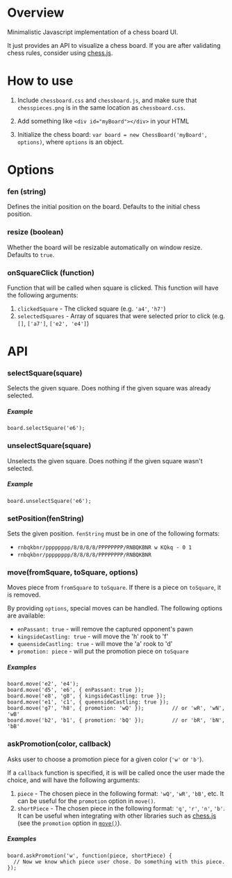 # Overview

Minimalistic Javascript implementation of a chess board UI.

It just provides an API to visualize a chess board. If you are after validating chess rules, consider using [chess.js][1].

# How to use

1. Include `chessboard.css` and `chessboard.js`, and make sure that `chesspieces.png` is in the same location as `chessboard.css`.

2. Add something like `<div id="myBoard"></div>` in your HTML

3. Initialize the chess board: `var board = new ChessBoard('myBoard', options)`, where `options` is an object.

# Options

### fen (string)
Defines the initial position on the board. Defaults to the initial chess position.

### resize (boolean)
Whether the board will be resizable automatically on window resize. Defaults to `true`.

### onSquareClick (function)
Function that will be called when square is clicked. This function will have the following arguments:

1. `clickedSquare` - The clicked square (e.g. `'a4'`, `'h7'`)
2. `selectedSquares` - Array of squares that were selected prior to click (e.g. `[]`, `['a7']`, `['e2', 'e4']`)

# API

### selectSquare(square)
Selects the given square. Does nothing if the given square was already selected.

##### Example

    board.selectSquare('e6');
    
### unselectSquare(square)
Unselects the given square. Does nothing if the given square wasn't selected.

##### Example

    board.unselectSquare('e6');

### setPosition(fenString)
Sets the given position. `fenString` must be in one of the following formats:

* `rnbqkbnr/pppppppp/8/8/8/8/PPPPPPPP/RNBQKBNR w KQkq - 0 1`
* `rnbqkbnr/pppppppp/8/8/8/8/PPPPPPPP/RNBQKBNR`

### move(fromSquare, toSquare, options)
Moves piece from `fromSquare` to `toSquare`. If there is a piece on `toSquare`, it is removed.

By providing `options`, special moves can be handled. The following options are available:

* `enPassant: true` - will remove the captured opponent's pawn
* `kingsideCastling: true` - will move the 'h' rook to 'f'
* `queensideCastling: true` - will move the 'a' rook to 'd'
* `promotion: piece` - will put the promotion piece on `toSquare`

##### Examples

    board.move('e2', 'e4');
    board.move('d5', 'e6', { enPassant: true });
    board.move('e8', 'g8', { kingsideCastling: true });
    board.move('e1', 'c1', { queensideCastling: true });
    board.move('g7', 'h8', { promotion: 'wQ' });         // or 'wR', 'wN', 'wB'
    board.move('b2', 'b1', { promotion: 'bQ' });         // or 'bR', 'bN', 'bB'

### askPromotion(color, callback)
Asks user to choose a promotion piece for a given color (`'w'` or `'b'`).

If a `callback` function is specified, it is will be called once the user made the choice, and will have the following arguments:

1. `piece` - The chosen piece in the following format: `'wQ'`, `'wR'`, `'bB'`, etc. It can be useful for the `promotion` option in `move()`.
2. `shortPiece` - The chosen piece in the following format: `'q'`, `'r'`, `'n'`, `'b'`. It can be useful when integrating with other libraries such as [chess.js][1] (see the `promotion` option in [`move()`](https://github.com/jhlywa/chess.js#movemove)).

##### Examples

    board.askPromotion('w', function(piece, shortPiece) {
      // Now we know which piece user chose. Do something with this piece.
    });


[1]: https://github.com/jhlywa/chess.js